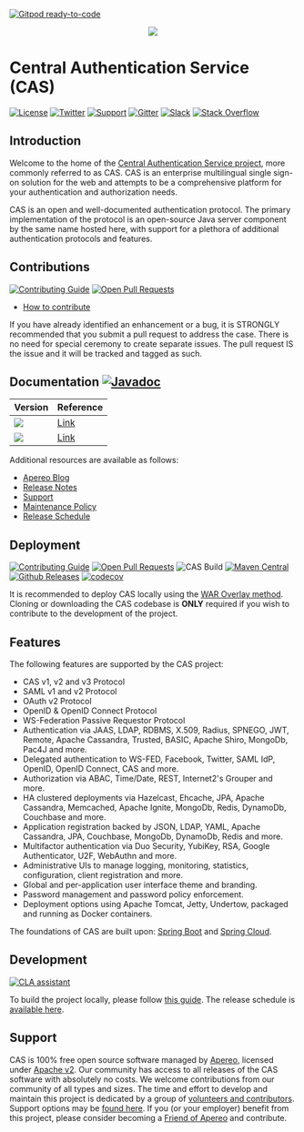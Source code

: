 [![Gitpod ready-to-code](https://img.shields.io/badge/Gitpod-ready--to--code-blue?logo=gitpod)](https://gitpod.io/#https://github.com/apereo/cas)

<p align="center">
<img src="https://user-images.githubusercontent.com/2813838/66173345-91b00380-e604-11e9-95f4-546767cc134c.png">
</p>

# Central Authentication Service (CAS)

[![License](https://img.shields.io/hexpm/l/plug.svg)](https://github.com/apereo/cas/blob/master/LICENSE)
[![Twitter](https://img.shields.io/badge/Apereo%20CAS-Twitter-blue.svg)](https://twitter.com/apereo)
[![Support](https://img.shields.io/badge/Support-Mailing%20Lists-green.svg?colorB=ff69b4)][cassupport]
[![Gitter](https://badges.gitter.im/Join%20Chat.svg)][casgitter]
[![Slack](https://img.shields.io/badge/Slack-join%20chat-blue.svg)][casslack]
[![Stack Overflow](http://img.shields.io/:stack%20overflow-cas-brightgreen.svg)](http://stackoverflow.com/questions/tagged/cas)

## Introduction

Welcome to the home of the [Central Authentication Service project](https://www.apereo.org/cas), more commonly referred to as CAS. CAS is an
enterprise multilingual single sign-on solution for the web and attempts to be a comprehensive platform for your authentication and authorization needs.

CAS is an open and well-documented authentication protocol. The primary implementation of the protocol is an open-source Java server
component by the same name hosted here, with support for a plethora of additional authentication protocols and features.

## Contributions

[![Contributing Guide](https://img.shields.io/badge/Contributions-guide-green.svg?style=flat)][contribute]
[![Open Pull Requests](https://img.shields.io/github/issues-pr/apereo/cas.svg?style=flat)][contribute]

- [How to contribute][contribute]

If you have already identified an enhancement or a bug, it is STRONGLY recommended that you submit a pull request to address the case.
There is no need for special ceremony to create separate issues. The pull request IS the issue and it will be tracked and tagged as such.

## Documentation [![Javadoc](https://img.shields.io/badge/Documentation-Javadoc-ff69b4.svg)](https://www.javadoc.io/doc/org.apereo.cas/cas-server-core)

| Version         | Reference
|------------|-----------------------------------
| ![](https://img.shields.io/badge/Development-WIP-blue.svg?style=flat) | [Link](https://apereo.github.io/cas/development)
| ![](https://img.shields.io/badge/6.3.x-Current-green.svg?style=flat) | [Link](https://apereo.github.io/cas/6.3.x)

Additional resources are available as follows:

- [Apereo Blog][blog]
- [Release Notes][releasenotes]
- [Support][cassupport]
- [Maintenance Policy][maintenance]
- [Release Schedule][releaseschedule]

## Deployment

[![Contributing Guide](https://img.shields.io/badge/Contributions-guide-green.svg?style=flat)][contribute]
[![Open Pull Requests](https://img.shields.io/github/issues-pr/apereo/cas.svg?style=flat)][contribute]
![CAS Build](https://github.com/apereo/cas/workflows/Build/badge.svg)
[![Maven Central](https://maven-badges.herokuapp.com/maven-central/org.apereo.cas/cas-server-core/badge.svg?style=flat)](https://maven-badges.herokuapp.com/maven-central/org.apereo.cas/cas-server-core)
[![Github Releases](https://img.shields.io/github/release/apereo/cas.svg)](https://github.com/apereo/cas/releases)
[![codecov](https://codecov.io/gh/apereo/cas/branch/master/graph/badge.svg)](https://codecov.io/gh/apereo/cas)

It is recommended to deploy CAS locally using the [WAR Overlay method][overlay]. Cloning or downloading the CAS codebase
is **ONLY** required if you wish to contribute to the development of the project.

## Features

The following features are supported by the CAS project:

* CAS v1, v2 and v3 Protocol
* SAML v1 and v2 Protocol
* OAuth v2 Protocol
* OpenID & OpenID Connect Protocol
* WS-Federation Passive Requestor Protocol
* Authentication via JAAS, LDAP, RDBMS, X.509, Radius, SPNEGO, JWT, Remote, Apache Cassandra, Trusted, BASIC, Apache Shiro, MongoDb, Pac4J and more.
* Delegated authentication to WS-FED, Facebook, Twitter, SAML IdP, OpenID, OpenID Connect, CAS and more.
* Authorization via ABAC, Time/Date, REST, Internet2's Grouper and more.
* HA clustered deployments via Hazelcast, Ehcache, JPA, Apache Cassandra, Memcached, Apache Ignite, MongoDb, Redis, DynamoDb, Couchbase and more.
* Application registration backed by JSON, LDAP, YAML, Apache Cassandra, JPA, Couchbase, MongoDb, DynamoDb, Redis and more.
* Multifactor authentication via Duo Security, YubiKey, RSA, Google Authenticator, U2F, WebAuthn and more.
* Administrative UIs to manage logging, monitoring, statistics, configuration, client registration and more.
* Global and per-application user interface theme and branding.
* Password management and password policy enforcement.
* Deployment options using Apache Tomcat, Jetty, Undertow, packaged and running as Docker containers.

The foundations of CAS are built upon: [Spring Boot](https://projects.spring.io/spring-boot) and
[Spring Cloud](http://projects.spring.io/spring-cloud/).

## Development

[![CLA assistant](https://cla-assistant.io/readme/badge/apereo/cas)](https://cla-assistant.io/apereo/cas)

To build the project locally, please follow [this guide](https://apereo.github.io/cas/developer/Build-Process.html).
The release schedule is [available here][releaseschedule].

## Support

CAS is 100% free open source software managed by [Apereo](https://www.apereo.org/), licensed under [Apache v2](LICENSE). Our
community has access to all releases of the CAS software with absolutely no costs. We welcome contributions from our community of all
types and sizes. The time and effort to develop and maintain this project is dedicated by a group
of [volunteers and contributors](https://github.com/apereo/cas/graphs/contributors). Support options may be [found here][cassupport].
If you (or your employer) benefit from this project, please consider becoming a [Friend of Apereo](https://www.apereo.org/friends) and contribute.

[maintenance]: https://apereo.github.io/cas/developer/Maintenance-Policy.html
[releaseschedule]: https://github.com/apereo/cas/milestones
[wiki]: https://apereo.github.io/cas
[overlay]: https://apereo.github.io/cas/development/installation/WAR-Overlay-Installation.html
[contribute]: https://apereo.github.io/cas/developer/Contributor-Guidelines.html
[downloadcas]: http://www.apereo.org/cas/download
[cassonatype]: https://oss.sonatype.org/content/repositories/snapshots/org/apereo/cas/
[casmavencentral]: http://mvnrepository.com/artifact/org.apereo.cas
[downloadcasgithub]: https://github.com/apereo/cas/archive/master.zip
[releasenotes]: https://github.com/apereo/cas/releases
[cassupport]: https://apereo.github.io/cas/Support.html
[casgitter]: https://gitter.im/apereo/cas?utm_source=badge&utm_medium=badge&utm_campaign=pr-badge&utm_content=badge
[casslack]: https://apereo.slack.com/
[blog]: https://apereo.github.io/
